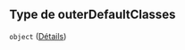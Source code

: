 ## Type de outerDefaultClasses

`object` ([Détails](frw-form-definitions-form-properties-outerdefaultclasses.md))
